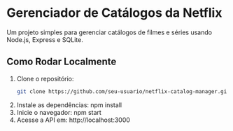# Gerenciador de Catálogos da Netflix

Um projeto simples para gerenciar catálogos de filmes e séries usando Node.js, Express e SQLite.

## Como Rodar Localmente

1. Clone o repositório:
   ```bash
   git clone https://github.com/seu-usuario/netflix-catalog-manager.git
2. Instale as dependências: npm install
3. Inicie o navegador: npm start
4. Acesse a API em: http://localhost:3000

